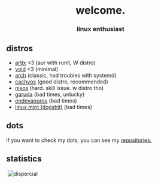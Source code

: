 <h1 align="center">welcome.</h1>
<h3 align="center">linux enthusiast</h3>

## distros
- [artix](https://artixlinux.org) <3 (aur with runit, W distro)
- [void](https://voidlinux.org) <3 (minimal)
- [arch](https://archlinux.org) (classic, had troubles with systemd)
- [cachyos](https://cachyos.org) (good distro, recommended)
- [nixos](https://nixos.org) (hard. skill issue. w distro tho)
- [garuda](https://garudalinux.org) (bad times, unlucky)
- [endevaouros](https://endeavouros.com) (bad times)
- [linux mint (dogshit)](https://linuxmint.com) (bad times)

## dots
if you want to check my dots, you can see my [repositories.](https://github.com/dispercial?tab=repositories)

## statistics
<p>&nbsp;<img align="center" src="https://github-readme-stats.vercel.app/api?username=dispercial&show_icons=true&locale=en" alt="dispercial" /></p>
